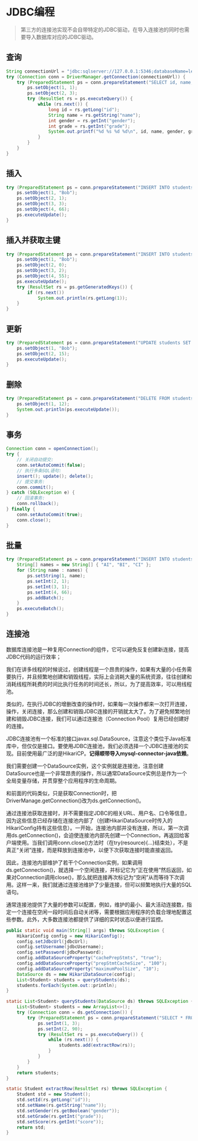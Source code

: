 # JDBC编程

> 第三方的连接池实现不会自带特定的JDBC驱动，在导入连接池的同时也需要导入数据库对应的JDBC驱动。

## 查询

```Java
String connectionUrl = "jdbc:sqlserver://127.0.0.1:5346;databaseName=learnjdbc;user=learn;password=learnpassword";
try (Connection conn = DriverManager.getConnection(connectionUrl)) {
    try (PreparedStatement ps = conn.prepareStatement("SELECT id, name, gender, grade FROM students WHERE gender=? AND grade=?")) {
        ps.setObject(1, 1);
        ps.setObject(2, 3);
        try (ResultSet rs = ps.executeQuery()) {
            while (rs.next()) {
                long id = rs.getLong("id");
                String name = rs.getString("name");
                int gender = rs.getInt("gender");
                int grade = rs.getInt("grade");
                System.out.printf("%d %s %d %d\n", id, name, gender, grade);
            }
        }
    }
}
```

## 插入

```Java
try (PreparedStatement ps = conn.prepareStatement("INSERT INTO students (name, gender, grade, score) VALUES (?,?,?,?)")) {
    ps.setObject(1, "Bob");
    ps.setObject(2, 1);
    ps.setObject(3, 3);
    ps.setObject(4, 66);
    ps.executeUpdate();
}
```

## 插入并获取主键

```Java
try (PreparedStatement ps = conn.prepareStatement("INSERT INTO students (name, gender, grade, score) VALUES (?,?,?,?)", Statement.RETURN_GENERATED_KEYS)) {
    ps.setObject(1, "Bob");
    ps.setObject(2, 0);
    ps.setObject(3, 2);
    ps.setObject(4, 55);
    ps.executeUpdate();
    try (ResultSet rs = ps.getGeneratedKeys()) {
        if (rs.next())
            System.out.println(rs.getLong(1));
    }
}
```

## 更新

```Java
try (PreparedStatement ps = conn.prepareStatement("UPDATE students SET name=? WHERE id=?")) {
    ps.setObject(1, "Bob");
    ps.setObject(2, 15);
    ps.executeUpdate();
}
```

## 删除

```Java
try (PreparedStatement ps = conn.prepareStatement("DELETE FROM students WHERE id>?")) {
    ps.setObject(1, 12);
    System.out.println(ps.executeUpdate());
}
```

## 事务

```Java
Connection conn = openConnection();
try {
    // 关闭自动提交:
    conn.setAutoCommit(false);
    // 执行多条SQL语句:
    insert(); update(); delete();
    // 提交事务:
    conn.commit();
} catch (SQLException e) {
    // 回滚事务:
    conn.rollback();
} finally {
    conn.setAutoCommit(true);
    conn.close();
}
```

## 批量

```Java
try (PreparedStatement ps = conn.prepareStatement("INSERT INTO students (name, gender, grade, score) VALUES (?, ?, ?, ?)")) {
    String[] names = new String[] { "AI", "BI", "CI" };
    for (String name : names) {
        ps.setString(1, name);
        ps.setInt(2, 1);
        ps.setInt(3, 1);
        ps.setInt(4, 66);
        ps.addBatch();
    }
    ps.executeBatch();
}
```

## 连接池

数据库连接池是一种复用Connection的组件，它可以避免反复创建新连接，提高JDBC代码的运行效率；

我们在讲多线程的时候说过，创建线程是一个昂贵的操作，如果有大量的小任务需要执行，并且频繁地创建和销毁线程，实际上会消耗大量的系统资源，往往创建和消耗线程所耗费的时间比执行任务的时间还长，所以，为了提高效率，可以用线程池。

类似的，在执行JDBC的增删改查的操作时，如果每一次操作都来一次打开连接，操作，关闭连接，那么创建和销毁JDBC连接的开销就太大了。为了避免频繁地创建和销毁JDBC连接，我们可以通过连接池（Connection Pool）复用已经创建好的连接。

JDBC连接池有一个标准的接口javax.sql.DataSource，注意这个类位于Java标准库中，但仅仅是接口。要使用JDBC连接池，我们必须选择一个JDBC连接池的实现。目前使用最广泛的是HikariCP。**记得顺带导入mysql-connector-java依赖**。

我们需要创建一个DataSource实例，这个实例就是连接池，注意创建DataSource也是一个非常昂贵的操作，所以通常DataSource实例总是作为一个全局变量存储，并贯穿整个应用程序的生命周期。

和前面的代码类似，只是获取Connection时，把DriverManage.getConnection()改为ds.getConnection()。

通过连接池获取连接时，并不需要指定JDBC的相关URL、用户名、口令等信息，因为这些信息已经存储在连接池内部了（创建HikariDataSource时传入的HikariConfig持有这些信息）。一开始，连接池内部并没有连接，所以，第一次调用ds.getConnection()，会迫使连接池内部先创建一个Connection，再返回给客户端使用。当我们调用conn.close()方法时（在try(resource){...}结束处），不是真正“关闭”连接，而是释放到连接池中，以便下次获取连接时能直接返回。

因此，连接池内部维护了若干个Connection实例，如果调用ds.getConnection()，就选择一个空闲连接，并标记它为“正在使用”然后返回，如果对Connection调用close()，那么就把连接再次标记为“空闲”从而等待下次调用。这样一来，我们就通过连接池维护了少量连接，但可以频繁地执行大量的SQL语句。

通常连接池提供了大量的参数可以配置，例如，维护的最小、最大活动连接数，指定一个连接在空闲一段时间后自动关闭等，需要根据应用程序的负载合理地配置这些参数。此外，大多数连接池都提供了详细的实时状态以便进行监控。

```Java
public static void main(String[] args) throws SQLException {
    HikariConfig config = new HikariConfig();
    config.setJdbcUrl(jdbcUrl);
    config.setUsername(jdbcUsername);
    config.setPassword(jdbcPassword);
    config.addDataSourceProperty("cachePrepStmts", "true");
    config.addDataSourceProperty("prepStmtCacheSize", "100");
    config.addDataSourceProperty("maximumPoolSize", "10");
    DataSource ds = new HikariDataSource(config);
    List<Student> students = queryStudents(ds);
    students.forEach(System.out::println);
}

static List<Student> queryStudents(DataSource ds) throws SQLException {
    List<Student> students = new ArrayList<>();
    try (Connection conn = ds.getConnection()) {
        try (PreparedStatement ps = conn.prepareStatement("SELECT * FROM students WHERE grade = ? AND score >= ?")) {
            ps.setInt(1, 3);
            ps.setInt(2, 90);
            try (ResultSet rs = ps.executeQuery()) {
                while (rs.next()) {
                    students.add(extractRow(rs));
                }
            }
        }
    }
    return students;
}

static Student extractRow(ResultSet rs) throws SQLException {
    Student std = new Student();
    std.setId(rs.getLong("id"));
    std.setName(rs.getString("name"));
    std.setGender(rs.getBoolean("gender"));
    std.setGrade(rs.getInt("grade"));
    std.setScore(rs.getInt("score"));
    return std;
}
```
